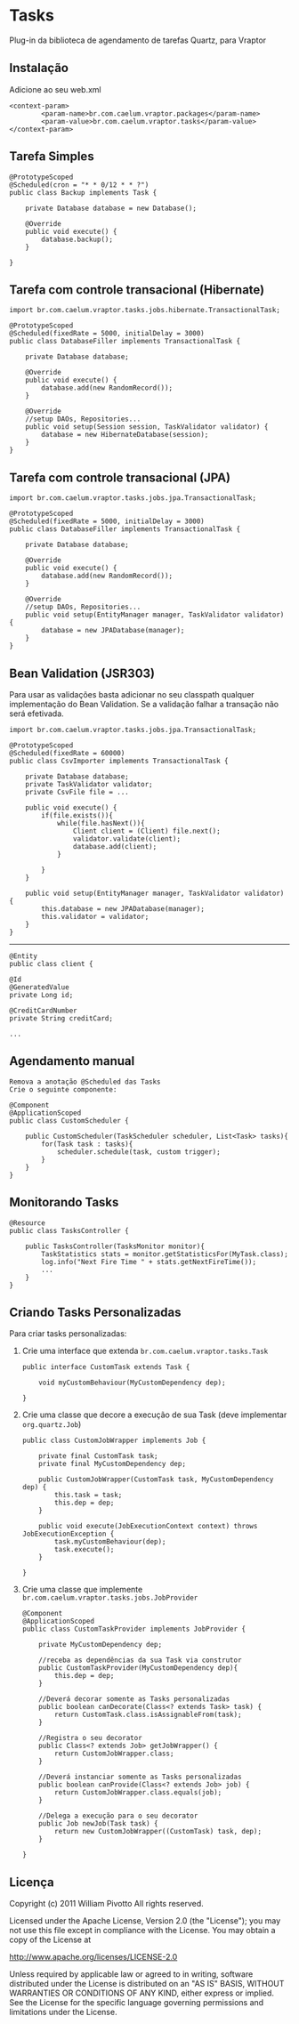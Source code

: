 Tasks
======

Plug-in da biblioteca de agendamento de tarefas Quartz, para Vraptor

Instalação 
--------
Adicione ao seu web.xml

	<context-param>
        	<param-name>br.com.caelum.vraptor.packages</param-name>
	        <param-value>br.com.caelum.vraptor.tasks</param-value>
    </context-param>
    
Tarefa Simples
--------   

	@PrototypeScoped
	@Scheduled(cron = "* * 0/12 * * ?")
	public class Backup implements Task {

		private Database database = new Database();

		@Override
		public void execute() {
			database.backup();
		}

	}


Tarefa com controle transacional (Hibernate)
--------

	import br.com.caelum.vraptor.tasks.jobs.hibernate.TransactionalTask;
	
	@PrototypeScoped
	@Scheduled(fixedRate = 5000, initialDelay = 3000)
	public class DatabaseFiller implements TransactionalTask {

		private Database database;

		@Override
		public void execute() {
			database.add(new RandomRecord());
		}

		@Override
		//setup DAOs, Repositories...
		public void setup(Session session, TaskValidator validator) {
			database = new HibernateDatabase(session);
		}
	}
	
Tarefa com controle transacional (JPA)
--------

	import br.com.caelum.vraptor.tasks.jobs.jpa.TransactionalTask;
	
	@PrototypeScoped
	@Scheduled(fixedRate = 5000, initialDelay = 3000)
	public class DatabaseFiller implements TransactionalTask {

		private Database database;

		@Override
		public void execute() {
			database.add(new RandomRecord());
		}

		@Override
		//setup DAOs, Repositories...
		public void setup(EntityManager manager, TaskValidator validator) {
			database = new JPADatabase(manager);
		}
	}

Bean Validation (JSR303)	
--------

Para usar as validações basta adicionar no seu classpath qualquer implementação do Bean Validation.
Se a validação falhar a transação não será efetivada.

	import br.com.caelum.vraptor.tasks.jobs.jpa.TransactionalTask;
	
	@PrototypeScoped
	@Scheduled(fixedRate = 60000)
	public class CsvImporter implements TransactionalTask {

		private Database database;
		private TaskValidator validator;
		private CsvFile file = ...

		public void execute() {
			if(file.exists()){
				while(file.hasNext()){
					Client client = (Client) file.next();
					validator.validate(client);
					database.add(client);
				}
			
			}
		}

		public void setup(EntityManager manager, TaskValidator validator) {
			this.database = new JPADatabase(manager);
			this.validator = validator;
		}
	}

--------

	@Entity
	public class client {
	
	@Id
	@GeneratedValue
	private Long id;
	
	@CreditCardNumber
	private String creditCard;
	
	...
	
	
Agendamento manual
--------
	
	Remova a anotação @Scheduled das Tasks
	Crie o seguinte componente:
	
	@Component
	@ApplicationScoped
	public class CustomScheduler {

		public CustomScheduler(TaskScheduler scheduler, List<Task> tasks){
			for(Task task : tasks){
				scheduler.schedule(task, custom trigger);
			}
		}
	}
	
Monitorando Tasks
--------
	
	@Resource
	public class TasksController {

		public TasksController(TasksMonitor monitor){
			TaskStatistics stats = monitor.getStatisticsFor(MyTask.class);
			log.info("Next Fire Time " + stats.getNextFireTime());
			...
		}
	}
	
Criando Tasks Personalizadas
--------

Para criar tasks personalizadas:

1.	Crie uma interface que extenda `br.com.caelum.vraptor.tasks.Task`

		public interface CustomTask extends Task {
		
			void myCustomBehaviour(MyCustomDependency dep); 
			
		}
	
2.	Crie uma classe que decore a execução de sua Task (deve implementar `org.quartz.Job`)

		public class CustomJobWrapper implements Job {
	
			private final CustomTask task;
			private final MyCustomDependency dep;
		
			public CustomJobWrapper(CustomTask task, MyCustomDependency dep) {
				this.task = task;
				this.dep = dep;
			}
		
			public void execute(JobExecutionContext context) throws JobExecutionException {
				task.myCustomBehaviour(dep);
				task.execute();
			}
	
		}

3.	Crie uma classe que implemente `br.com.caelum.vraptor.tasks.jobs.JobProvider`

		@Component
		@ApplicationScoped
		public class CustomTaskProvider implements JobProvider {
	
			private MyCustomDependency dep;
			
			//receba as dependências da sua Task via construtor
			public CustomTaskProvider(MyCustomDependency dep){
				this.dep = dep;
			}
			
			//Deverá decorar somente as Tasks personalizadas
			public boolean canDecorate(Class<? extends Task> task) {
				return CustomTask.class.isAssignableFrom(task);
			}
			
			//Registra o seu decorator
			public Class<? extends Job> getJobWrapper() {
				return CustomJobWrapper.class;
			}
			
			//Deverá instanciar somente as Tasks personalizadas
			public boolean canProvide(Class<? extends Job> job) {
				return CustomJobWrapper.class.equals(job);
			}
	
			//Delega a execução para o seu decorator
			public Job newJob(Task task) {
				return new CustomJobWrapper((CustomTask) task, dep);
			}
	
		}

Licença
--------
Copyright (c) 2011 William Pivotto
All rights reserved.

Licensed under the Apache License, Version 2.0 (the "License"); 
you may not use this file except in compliance with the License. 
You may obtain a copy of the License at 

http://www.apache.org/licenses/LICENSE-2.0 

Unless required by applicable law or agreed to in writing, software 
distributed under the License is distributed on an "AS IS" BASIS, 
WITHOUT WARRANTIES OR CONDITIONS OF ANY KIND, either express or implied. 
See the License for the specific language governing permissions and 
limitations under the License.
